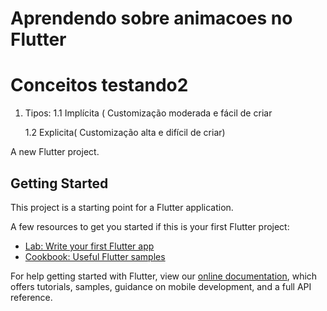 # Aprendendo sobre animacoes no Flutter

# Conceitos testando2

 1. Tipos: 
    1.1 Implícita ( Customização moderada e fácil de criar
    
    1.2 Explicita( Customização alta e difícil de criar)

A new Flutter project.

## Getting Started

This project is a starting point for a Flutter application.

A few resources to get you started if this is your first Flutter project:

- [Lab: Write your first Flutter app](https://flutter.dev/docs/get-started/codelab)
- [Cookbook: Useful Flutter samples](https://flutter.dev/docs/cookbook)

For help getting started with Flutter, view our
[online documentation](https://flutter.dev/docs), which offers tutorials,
samples, guidance on mobile development, and a full API reference.
